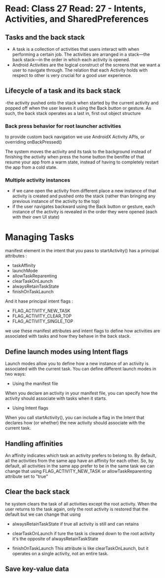 # Read: Class 27 Read: 27 - Intents, Activities, and SharedPreferences
## Tasks and the back stack
- A task is a collection of activities that users interact with when performing a certain job. The activities are arranged in a stack—the back stack—in the order in which each activity is opened. 
- Android Activities are the logical construct of the screens that we want a user to navigate through. The relation that each Activity holds with respect to other is very crucial for a good user experience.

## Lifecycle of a task and its back stack
-the activity pushed onto the stack when started by the current activity and popped off when the user leaves it using the Back button or gesture. As such, the back stack operates as a last in, first out object structure

### Back press behavior for root launcher activities
to provide custom back navigation we use AndroidX Activity APIs, or overriding onBackPressed()

The system moves the activity and its task to the background instead of finishing the activity
when press the home button the benifite of that resume your app from a warm state, instead of having to completely restart the app from a cold state.


### Multiple activity instances
- if we cane open the activity from different place   a new instance of that activity is created and pushed onto the stack (rather than bringing any previous instance of the activity to the top)
- if the user navigates backward using the Back button or gesture, each instance of the activity is revealed in the order they were opened (each with their own UI state)


# Managing Tasks
<activity> manifest element in the intent that you pass to startActivity() has a principal attributes :

- taskAffinity
- launchMode
- allowTaskReparenting
- clearTaskOnLaunch
- alwaysRetainTaskState
- finishOnTaskLaunch

And it hase principal intent flags :

- FLAG_ACTIVITY_NEW_TASK
- FLAG_ACTIVITY_CLEAR_TOP
- FLAG_ACTIVITY_SINGLE_TOP

we use these manifest attributes and intent flags to define how activities are associated with tasks and how they behave in the back stack.


## Define launch modes using Intent flags
Launch modes allow you to define how a new instance of an activity is associated with the current task.
You can define different launch modes in two ways:

- Using the manifest file

When you declare an activity in your manifest file, you can specify how the activity should associate with tasks when it starts.
- Using Intent flags

When you call startActivity(), you can include a flag in the Intent that declares how (or whether) the new activity should associate with the current task.


## Handling affinities
An affinity indicates which task an activity prefers to belong to. By default, all the activities from the same app have an affinity for each other. So, by default, all activities in the same app prefer to be in the same task
we can change that using FLAG_ACTIVITY_NEW_TASK or  allowTaskReparenting attribute set to "true"


## Clear the back stack
he system clears the task of all activities except the root activity. When the user returns to the task again, only the root activity is restored that the default but we can change that using 
- alwaysRetainTaskState if true all activity is still and can retains 

- clearTaskOnLaunch if ture the task is cleared down to the root activity it's the opposite of alwaysRetainTaskState

- finishOnTaskLaunch
This attribute is like clearTaskOnLaunch, but it operates on a single activity, not an entire task.


## Save key-value data 


